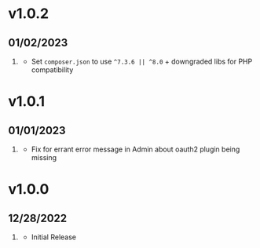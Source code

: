 # v1.0.2
## 01/02/2023

1. [](#bugfix)
   * Set `composer.json` to use `^7.3.6 || ^8.0` + downgraded libs for PHP compatibility

# v1.0.1
## 01/01/2023

1. [](#bugfix)
   * Fix for errant error message in Admin about oauth2 plugin being missing

# v1.0.0
##  12/28/2022

1. [](#new)
    * Initial Release
